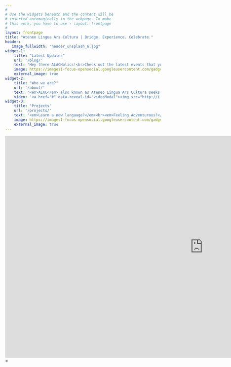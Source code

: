```yaml
---
#
# Use the widgets beneath and the content will be
# inserted automagically in the webpage. To make
# this work, you have to use › layout: frontpage
#
layout: frontpage
title: "Ateneo Lingua Ars Cultura | Bridge. Experience. Celebrate."
header:
   image_fullwidth: "header_unsplash_6.jpg"
widget-1:
    title: "Latest Updates"
    url: '/blog/'
    text: 'Hey there ALACHolics!<br>Check out the latest events that you spent with us as well as look back at the great events of the past.'
    image: https://images1-focus-opensocial.googleusercontent.com/gadgets/proxy?url=http://static.wixstatic.com/media/262728_6836d6af58d34646bbd393dc134d9c72.jpg&container=focus&resize_h=250
    external_image: true
widget-2:
    title: "Who we are?"
    url: '/about/'
    text: '<em>ALAC</em> also known as Ateneo Lingua Ars Cultura seeks to bridge, experience, and celebrate the diversity of the world through festive and experiential activities that broaden the knowledge of languages, deepen the appreciation of arts, and extend the borders of local and foreign culture '
    video: '<a href="#" data-reveal-id="videoModal"><img src="http://i.ytimg.com/vi/MHZVbgpCwv4/hqdefault.jpg" width="302" height="182" alt=""></a>'
widget-3:
    title: "Projects"
    url: '/projects/'
    text: '<em>Learn a new language?</em><br><em>Feeling Adventurous?</em><br><em>Curious About Other Cultures?</em><br>Check out what ALAC has in store for you.'
    image: https://images1-focus-opensocial.googleusercontent.com/gadgets/proxy?url=http://static.wixstatic.com/media/262728_ef45fa7d06ec4da9b7a192737cda9e1c.jpg&container=focus&resize_w=200
    external_image: true
---
```



<div id="videoModal" class="reveal-modal large" data-reveal="">
  <div class="flex-video widescreen vimeo" style="display: block;">
    <iframe width="1280" height="720" src="https://www.youtube.com/embed/MHZVbgpCwv4" frameborder="0" allowfullscreen></iframe>
  </div>
  <a class="close-reveal-modal">&#215;</a>
</div>
